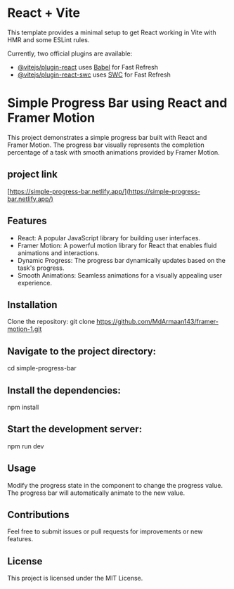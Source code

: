 # React + Vite

This template provides a minimal setup to get React working in Vite with HMR and some ESLint rules.

Currently, two official plugins are available:

- [@vitejs/plugin-react](https://github.com/vitejs/vite-plugin-react/blob/main/packages/plugin-react/README.md) uses [Babel](https://babeljs.io/) for Fast Refresh
- [@vitejs/plugin-react-swc](https://github.com/vitejs/vite-plugin-react-swc) uses [SWC](https://swc.rs/) for Fast Refresh


# Simple Progress Bar using React and Framer Motion
This project demonstrates a simple progress bar built with React and Framer Motion. The progress bar visually represents the completion percentage of a task with smooth animations provided by Framer Motion.

## project link
[https://simple-progress-bar.netlify.app/](https://simple-progress-bar.netlify.app/)

## Features
- React: A popular JavaScript library for building user interfaces.
- Framer Motion: A powerful motion library for React that enables fluid animations and interactions.
- Dynamic Progress: The progress bar dynamically updates based on the task's progress.
- Smooth Animations: Seamless animations for a visually appealing user experience.
## Installation

Clone the repository:
git clone https://github.com/MdArmaan143/framer-motion-1.git
## Navigate to the project directory:
cd simple-progress-bar

## Install the dependencies:
npm install

## Start the development server:
npm run dev

## Usage
Modify the progress state in the component to change the progress value. The progress bar will automatically animate to the new value.

## Contributions
Feel free to submit issues or pull requests for improvements or new features.

## License
This project is licensed under the MIT License.

